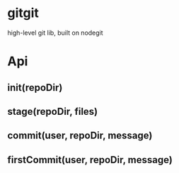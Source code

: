 # gitgit
high-level git lib, built on nodegit

# Api
## init(repoDir)

## stage(repoDir, files)

## commit(user, repoDir, message)

## firstCommit(user, repoDir, message)